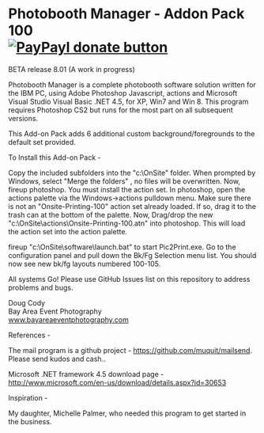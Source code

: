 Photobooth Manager - Addon Pack 100 <br>  [![PayPayl donate button](http://img.shields.io/paypal/donate.png?color=yellow)](https://www.paypal.com/cgi-bin/webscr?cmd=_s-xclick&hosted_button_id=7JRTAVG63XHUL  "Donate once-off to this project using Paypal")
================== 

BETA release 8.01 (A work in progress)

Photobooth Manager is a complete photobooth software solution written for the IBM PC, using Adobe Photoshop Javascript, actions and Microsoft Visual Studio Visual Basic .NET 4.5, for XP, Win7 and Win 8.  This program requires Photoshop CS2 but runs for the most part on all subsequent versions.  

This Add-on Pack adds 6 additional custom background/foregrounds to the default set provided.

To Install this Add-on Pack -

Copy the included subfolders into the "c:\OnSite" folder.  When prompted by Windows, select "Merge the folders" , 
no files will be overwritten.  Now, fireup photoshop.  You must install the action set.  In photoshop, open the actions palette via the Windows->actions pulldown menu.  Make sure there is not an "Onsite-Printing-100" action set already loaded.  If so, drag it to the trash can at the bottom of the palette.  Now, Drag/drop the new  "c:\OnSite\actions\Onsite-Printing-100.atn" into photoshop.  This will load the action set into the action palette.  

fireup "c:\OnSite\software\launch.bat" to start Pic2Print.exe.  Go to the configuration panel and pull down the
Bk/Fg Selection menu list.  You should now see new bk/fg layouts numbered 100-105.

All systems Go!  Please use GitHub Issues list on this repository to address problems and bugs. 

Doug Cody <br>
Bay Area Event Photography <br>
www.bayareaeventphotography.com <br>

References - 

The mail program is a github project - https://github.com/muquit/mailsend.  Please send kudos and cash..

Microsoft .NET framework 4.5 download page - http://www.microsoft.com/en-us/download/details.aspx?id=30653 

Inspiration -

My daughter, Michelle Palmer, who needed this program to get started in the business.



